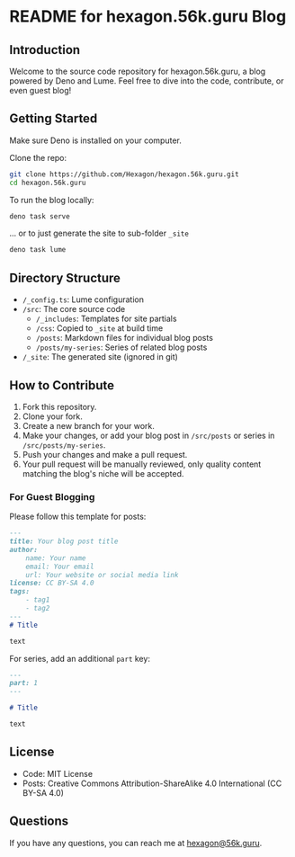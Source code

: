 # README for hexagon.56k.guru Blog

## Introduction

Welcome to the source code repository for hexagon.56k.guru, a blog powered by Deno and Lume. Feel free to dive into the code, contribute, or even guest blog!

## Getting Started

Make sure Deno is installed on your computer.

Clone the repo:

```bash
git clone https://github.com/Hexagon/hexagon.56k.guru.git
cd hexagon.56k.guru
```

To run the blog locally:

```bash
deno task serve
```

... or to just generate the site to sub-folder `_site`

```bash
deno task lume
```

## Directory Structure
- `/_config.ts`: Lume configuration
- `/src`: The core source code
    - `/_includes`: Templates for site partials
    - `/css`: Copied to `_site` at build time
    - `/posts`: Markdown files for individual blog posts
    - `/posts/my-series`: Series of related blog posts
- `/_site`: The generated site (ignored in git)

## How to Contribute

1. Fork this repository.
2. Clone your fork.
3. Create a new branch for your work.
4. Make your changes, or add your blog post in `/src/posts` or series in `/src/posts/my-series`.
5. Push your changes and make a pull request.
6. Your pull request will be manually reviewed, only quality content matching the blog's niche will be accepted.

### For Guest Blogging

Please follow this template for posts:

```markdown
---
title: Your blog post title
author:
    name: Your name
    email: Your email
    url: Your website or social media link
license: CC BY-SA 4.0
tags:
    - tag1
    - tag2
---
# Title

text
```

For series, add an additional `part` key:

```markdown
---
part: 1
---

# Title

text
```

## License

- Code: MIT License
- Posts: Creative Commons Attribution-ShareAlike 4.0 International (CC BY-SA 4.0)

## Questions

If you have any questions, you can reach me at hexagon@56k.guru.
